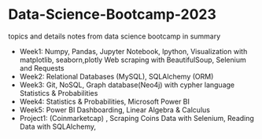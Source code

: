# Data-Science-Bootcamp-2023
topics and details notes from data science bootcamp in summary

- Week1:
Numpy,
Pandas,
Jupyter Notebook,
Ipython,
Visualization with matplotlib, seaborn,plotly
Web scraping with BeautifulSoup, Selenium and Requests
- Week2:
Relational Databases (MySQL), SQLAlchemy (ORM)
- Week3:
Git,
NoSQL, Graph database(Neo4j) with cypher language
Statistics & Probabilities
- Week4:
Statistics & Probabilities,
Microsoft Power BI
- Week5:
Power BI Dashboarding,
Linear Algebra & Calculus
- Project1:
(Coinmarketcap)
, Scraping Coins Data with Selenium,
Reading Data with SQLAlchemy,
